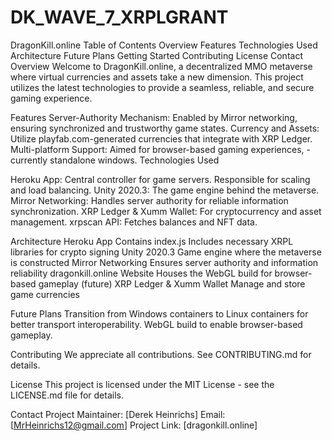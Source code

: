 # DK_WAVE_7_XRPLGRANT
DragonKill.online
Table of Contents
Overview
Features
Technologies Used
Architecture
Future Plans
Getting Started
Contributing
License
Contact
Overview
Welcome to DragonKill.online, a decentralized MMO metaverse where virtual currencies and assets take a new dimension. This project utilizes the latest technologies to provide a seamless, reliable, and secure gaming experience.

Features
Server-Authority Mechanism: Enabled by Mirror networking, ensuring synchronized and trustworthy game states.
Currency and Assets: Utilize playfab.com-generated currencies that integrate with XRP Ledger.
Multi-platform Support: Aimed for browser-based gaming experiences, -currently standalone windows.
Technologies Used

Heroku App: Central controller for game servers. Responsible for scaling and load balancing.
Unity 2020.3: The game engine behind the metaverse.
Mirror Networking: Handles server authority for reliable information synchronization.
XRP Ledger & Xumm Wallet: For cryptocurrency and asset management.
xrpscan API: Fetches balances and NFT data.

Architecture
Heroku App
Contains index.js
Includes necessary XRPL libraries for crypto signing
Unity 2020.3
Game engine where the metaverse is constructed
Mirror Networking
Ensures server authority and information reliability
dragonkill.online Website
Houses the WebGL build for browser-based gameplay (future)
XRP Ledger & Xumm Wallet
Manage and store game currencies

Future Plans
Transition from Windows containers to Linux containers for better transport interoperability.
WebGL build to enable browser-based gameplay.

Contributing
We appreciate all contributions. See CONTRIBUTING.md for details.

License
This project is licensed under the MIT License - see the LICENSE.md file for details.

Contact
Project Maintainer: [Derek Heinrichs]
Email: [MrHeinrichs12@gmail.com]
Project Link: [dragonkill.online]
